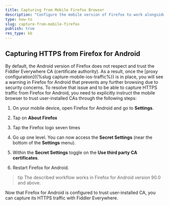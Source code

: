```yaml
---
title: Capturing from Mobile Firefox Browser
description: "Configure the mobile version of Firefox to work alongside the Fiddler Everywhere proxy and CA."
type: how-to
slug: capture-from-mobile-firefox
publish: true
res_type: kb
---
```



## Capturing HTTPS from Firefox for Android


By default, the Android version of Firefox does not respect and trust the Fiddler Everywhere CA (certificate authority). As a result, once the [proxy configuration]({%slug capture-mobile-ios-traffic%}) is in place, you will see a warning in Firefox for Android that prevents any further browsing due to security concerns. To resolve that issue and to be able to capture HTTPS traffic from Firefox for Android, you need to explicitly instruct the mobile browser to trust user-installed CAs through the following steps:


1. On your mobile device, open Firefox for Android and go to **Settings**.

1. Tap on **About Firefox**

1. Tap the Firefox logo seven times

1. Go up one level. You can now access the **Secret Settings** (near the bottom of the **Settings** menu).

1. Within the **Secret Settings** toggle on the **Use third party CA certificates**.

1. Restart Firefox for Android.

>tip The described workflow works in Firefox for Android version 90.0 and above.

Now that Firefox for Android is configured to trust user-installed CA, you can capture its HTTPS traffic with Fiddler Everywhere.